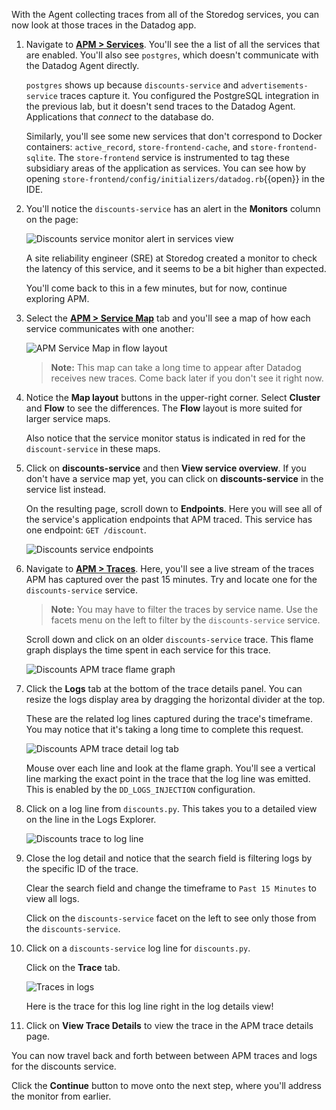 With the Agent collecting traces from all of the Storedog services, you can now look at those traces in the Datadog app.

1. Navigate to <a href="https://app.datadoghq.com/apm/services?env=dd101-dev" target="_datadog">**APM > Services**</a>. You'll see the a list of all the services that are enabled. You'll also see `postgres`, which doesn't communicate with the Datadog Agent directly.

    `postgres` shows up because `discounts-service` and `advertisements-service` traces capture it. You configured the PostgreSQL integration in the previous lab, but it doesn't send traces to the Datadog Agent. Applications that *connect* to the database do.

    Similarly, you'll see some new services that don't correspond to Docker containers: `active_record`, `store-frontend-cache`, and `store-frontend-sqlite`. The `store-frontend` service is instrumented to tag these subsidiary areas of the application as services. You can see how by opening `store-frontend/config/initializers/datadog.rb`{{open}} in the IDE.

2. You'll notice the `discounts-service` has an alert in the **Monitors** column on the page: 

    ![Discounts service monitor alert in services view](./assets/discounts_monitor_alert.png)

    A site reliability engineer (SRE) at Storedog created a monitor to check the latency of this service, and it seems to be a bit higher than expected.

    You'll come back to this in a few minutes, but for now, continue exploring APM.

3. Select the <a href="https://app.datadoghq.com/apm/map?env=dd101-dev" target="_datadog">**APM > Service Map**</a> tab and you'll see a map of how each service communicates with one another:

    ![APM Service Map in flow layout](./assets/apm_service_map_flow.png)

    > **Note:** This map can take a long time to appear after Datadog receives new traces. Come back later if you don't see it right now.

4. Notice the **Map layout** buttons in the upper-right corner. Select **Cluster** and **Flow** to see the differences. The **Flow** layout is more suited for larger service maps.

    Also notice that the service monitor status is indicated in red for the `discount-service` in these maps.

5. Click on **discounts-service** and then **View service overview**. If you don't have a service map yet, you can click on **discounts-service** in the service list instead.

    On the resulting page, scroll down to **Endpoints**. Here you will see all of the service's application endpoints that APM traced. This service has one endpoint: `GET /discount`.

    ![Discounts service endpoints](./assets/discounts_apm_services_endpoints.png)

6. Navigate to <a href="https://app.datadoghq.com/apm/traces?query=env%3Add101-dev" target="_datadog"> **APM > Traces**</a>. Here, you'll see a live stream of the traces APM has captured over the past 15 minutes. Try and locate one for the `discounts-service` service.

    > **Note:** You may have to filter the traces by service name. Use the facets menu on the left to filter by the `discounts-service` service.

    Scroll down and click on an older `discounts-service` trace. This flame graph displays the time spent in each service for this trace. 

    ![Discounts APM trace flame graph](./assets/apm_traces_flamegraph.png)

7. Click the **Logs** tab at the bottom of the trace details panel. You can resize the logs display area by dragging the horizontal divider at the top.

    These are the related log lines captured during the trace's timeframe. You may notice that it's taking a long time to complete this request.

    ![Discounts APM trace detail log tab](./assets/apm_traces_logs.png)

    Mouse over each line and look at the flame graph. You'll see a vertical line marking the exact point in the trace that the log line was emitted. This is enabled by the `DD_LOGS_INJECTION` configuration.

8. Click on a log line from `discounts.py`. This takes you to a detailed view on the line in the Logs Explorer.

    ![Discounts trace to log line](./assets/discounts_logs.png)

9. Close the log detail and notice that the search field is filtering logs by the specific ID of the trace. 

    Clear the search field and change the timeframe to `Past 15 Minutes` to view all logs.

    Click on the `discounts-service` facet on the left to see only those from the `discounts-service`.

10. Click on a `discounts-service` log line for `discounts.py`.

    Click on the **Trace** tab.

    ![Traces in logs](./assets/discounts_logs_trace.png)

    Here is the trace for this log line right in the log details view!

11. Click on **View Trace Details** to view the trace in the APM trace details page. 

You can now travel back and forth between between APM traces and logs for the discounts service.  

Click the **Continue** button to move onto the next step, where you'll address the monitor from earlier.
